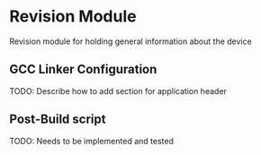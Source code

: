 # Revision Module
Revision module for holding general information about the device


## GCC Linker Configuration
TODO: Describe how to add section for application header

## Post-Build script
TODO: Needs to be implemented and tested


